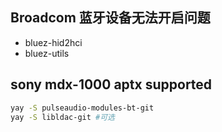 ## Broadcom 蓝牙设备无法开启问题

* bluez-hid2hci
* bluez-utils

## sony mdx-1000 aptx supported

```sh
yay -S pulseaudio-modules-bt-git
yay -S libldac-git #可选
```